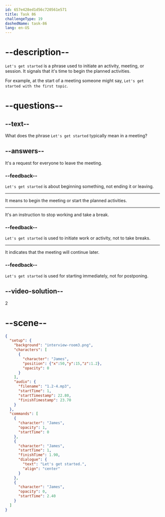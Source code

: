 ```yaml
---
id: 657e428ed1d56c720561e571
title: Task 86
challengeType: 19
dashedName: task-86
lang: en-US
---
```


<!--
AUDIO REFERENCE:
James: Let's get started.
-->

# --description--

`Let's get started` is a phrase used to initiate an activity, meeting, or session. It signals that it's time to begin the planned activities.

For example, at the start of a meeting someone might say, `Let's get started with the first topic`.

# --questions--

## --text--

What does the phrase `Let's get started` typically mean in a meeting?

## --answers--

It's a request for everyone to leave the meeting.

### --feedback--

`Let's get started` is about beginning something, not ending it or leaving.

---

It means to begin the meeting or start the planned activities.

---

It's an instruction to stop working and take a break.

### --feedback--

`Let's get started` is used to initiate work or activity, not to take breaks.

---

It indicates that the meeting will continue later.

### --feedback--

`Let's get started` is used for starting immediately, not for postponing.

## --video-solution--

2

# --scene--

```json
{
  "setup": {
    "background": "interview-room3.png",
    "characters": [
      {
        "character": "James",
        "position": {"x":50,"y":15,"z":1.2},
        "opacity": 0
      }
    ],
    "audio": {
      "filename": "1.2-4.mp3",
      "startTime": 1,
      "startTimestamp": 22.80,
      "finishTimestamp": 23.70
    }
  },
  "commands": [
    {
      "character": "James",
      "opacity": 1,
      "startTime": 0
    },
    {
      "character": "James",
      "startTime": 1,
      "finishTime": 1.90,
      "dialogue": {
        "text": "Let's get started.",
        "align": "center"
      }
    },
    {
      "character": "James",
      "opacity": 0,
      "startTime": 2.40
    }
  ]
}
```
